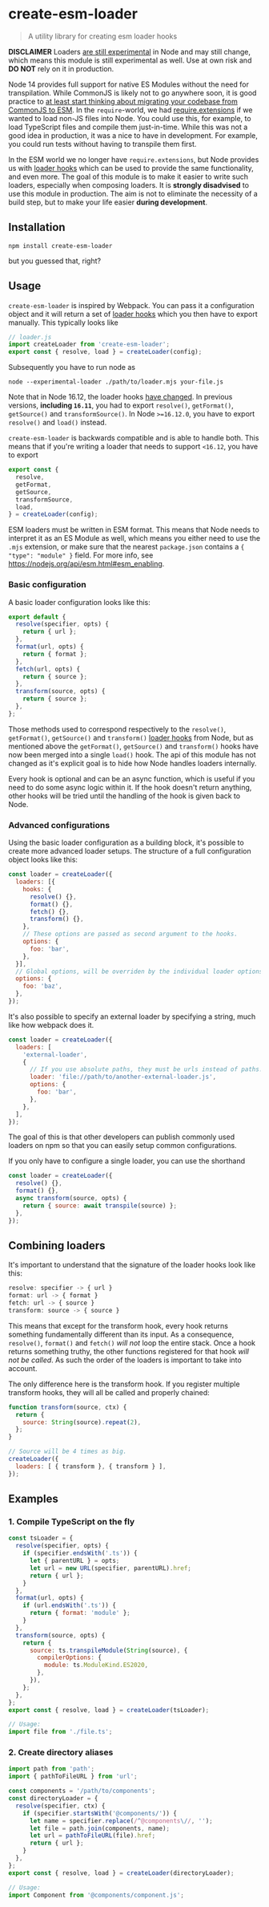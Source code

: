 # create-esm-loader

> A utility library for creating esm loader hooks

**DISCLAIMER** Loaders [are still experimental](https://nodejs.org/api/esm.html#esm_experimental_loaders) in Node and may still change, which means this module is still experimental as well.
Use at own risk and **DO NOT** rely on it in production.

Node 14 provides full support for native ES Modules without the need for transpilation.
While CommonJS is likely not to go anywhere soon, it is good practice to [at least start thinking about migrating your codebase from CommonJS to ESM](https://blog.sindresorhus.com/get-ready-for-esm-aa53530b3f77).
In the `require`-world, we had [require.extensions](https://nodejs.org/api/modules.html#modules_require_extensions) if we wanted to load non-JS files into Node.
You could use this, for example, to load TypeScript files and compile them just-in-time.
While this was not a good idea in production, it was a nice to have in development.
For example, you could run tests without having to transpile them first.

In the ESM world we no longer have `require.extensions`, but Node provides us with [loader hooks](https://nodejs.org/api/esm.html#esm_experimental_loaders) which can be used to provide the same functionality, and even more.
The goal of this module is to make it easier to write such loaders, especially when composing loaders.
It is **strongly disadvised** to use this module in production.
The aim is not to eliminate the necessity of a build step, but to make your life easier **during development**.

## Installation

```npm install create-esm-loader```

but you guessed that, right?

## Usage

`create-esm-loader` is inspired by Webpack.
You can pass it a configuration object and it will return a set of [loader hooks](https://nodejs.org/api/esm.html#hooks) which you then have to export manually.
This typically looks like
```js
// loader.js
import createLoader from 'create-esm-loader';
export const { resolve, load } = createLoader(config);
```

Subsequently you have to run node as 
```
node --experimental-loader ./path/to/loader.mjs your-file.js
```

Note that in Node 16.12, the loader hooks [have changed](https://nodejs.org/docs/v16.12.0/api/esm.html#esm_loaders).
In previous versions, **including `16.11`**, you had to export `resolve()`, `getFormat()`, `getSource()` and `transformSource()`.
In Node `>=16.12.0`, you have to export `resolve()` and `load()` instead.

`create-esm-loader` is backwards compatible and is able to handle both.
This means that if you're writing a loader that needs to support `<16.12`, you have to export
```js
export const {
  resolve,
  getFormat,
  getSource,
  transformSource,
  load,
} = createLoader(config);
```

ESM loaders must be written in ESM format.
This means that Node needs to interpret it as an ES Module as well, which means you either need to use the `.mjs` extension, or make sure that the nearest `package.json` contains a `{ "type": "module" }` field.
For more info, see https://nodejs.org/api/esm.html#esm_enabling.

### Basic configuration

A basic loader configuration looks like this:
```js
export default {
  resolve(specifier, opts) {
    return { url };
  },
  format(url, opts) {
    return { format };
  },
  fetch(url, opts) {
    return { source };
  },
  transform(source, opts) {
    return { source };
  },
};
```
Those methods used to correspond respectively to the `resolve()`, `getFormat()`, `getSource()` and `transform()` [loader hooks](https://nodejs.org/docs/latest-v14.x/api/esm.html#esm_loaders) from Node, but as mentioned above the `getFormat()`, `getSource()` and `transform()` hooks have now been merged into a single `load()` hook.
The api of this module has not changed as it's explicit goal is to hide how Node handles loaders internally.

Every hook is optional and can be an async function, which is useful if you need to do some async logic within it.
If the hook doesn't return anything, other hooks will be tried until the handling of the hook is given back to Node.

### Advanced configurations

Using the basic loader configuration as a building block, it's possible to create more advanced loader setups.
The structure of a full configuration object looks like this:
```js
const loader = createLoader({
  loaders: [{
    hooks: {
      resolve() {},
      format() {},
      fetch() {},
      transform() {},
    },
    // These options are passed as second argument to the hooks.
    options: {
      foo: 'bar',
    },
  }],
  // Global options, will be overriden by the individual loader options.
  options: {
    foo: 'baz',
  },
});
```

It's also possible to specify an external loader by specifying a string, much like how webpack does it.
```js
const loader = createLoader({
  loaders: [
    'external-loader',
    {
      // If you use absolute paths, they must be urls instead of paths!
      loader: 'file://path/to/another-external-loader.js',
      options: {
        foo: 'bar',
      },
    },
  ],
});
```
The goal of this is that other developers can publish commonly used loaders on npm so that you can easily setup common configurations.

If you only have to configure a single loader, you can use the shorthand
```js
const loader = createLoader({
  resolve() {},
  format() {},
  async transform(source, opts) {
    return { source: await transpile(source) };
  },
});
```

## Combining loaders

It's important to understand that the signature of the loader hooks look like this:
```js
resolve: specifier -> { url }
format: url -> { format }
fetch: url -> { source }
transform: source -> { source }
```
This means that except for the transform hook, every hook returns something fundamentally different than its input.
As a consequence, `resolve()`, `format()` and `fetch()` *will not* loop the entire stack.
Once a hook returns something truthy, the other functions registered for that hook *will not be called*.
As such the order of the loaders is important to take into account.

The only difference here is the transform hook.
If you register multiple transform hooks, they will all be called and properly chained:

```js
function transform(source, ctx) {
  return {
    source: String(source).repeat(2),
  };
}

// Source will be 4 times as big.
createLoader({
  loaders: [ { transform }, { transform } ],
});
```

## Examples
### 1. Compile TypeScript on the fly

```js
const tsLoader = {
  resolve(specifier, opts) {
    if (specifier.endsWith('.ts')) {
      let { parentURL } = opts;
      let url = new URL(specifier, parentURL).href;
      return { url };
    }
  },
  format(url, opts) {
    if (url.endsWith('.ts')) {
      return { format: 'module' };
    }
  },
  transform(source, opts) {
    return {
      source: ts.transpileModule(String(source), {
        compilerOptions: {
          module: ts.ModuleKind.ES2020,
        },
      }),
    };
  },
};
export const { resolve, load } = createLoader(tsLoader);

// Usage:
import file from './file.ts';
```

### 2. Create directory aliases

```js
import path from 'path';
import { pathToFileURL } from 'url';

const components = '/path/to/components';
const directoryLoader = {
  resolve(specifier, ctx) {
    if (specifier.startsWith('@components/')) {
      let name = specifier.replace(/^@components\//, '');
      let file = path.join(components, name);
      let url = pathToFileURL(file).href;
      return { url };
    }
  },
};
export const { resolve, load } = createLoader(directoryLoader);

// Usage:
import Component from '@components/component.js';
```

